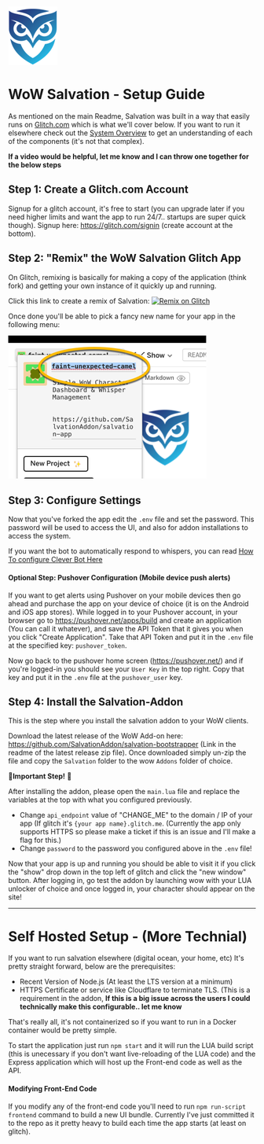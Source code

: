  ![salvation_dashboard](https://github.com/SalvationAddon/salvation-app/blob/master/img/salvation_owl.png?raw=true)

# WoW Salvation - Setup Guide

As mentioned on the main Readme, Salvation was built in a way that easily runs on [Glitch.com](https://Glitch.com) which is what we'll cover below. If you want to run it elsewhere check out the [System Overview](./docs/Overview.md) to get an understanding of each of the components (it's not that complex).

**If a video would be helpful, let me know and I can throw one together for the below steps**

## Step 1: Create a Glitch.com Account

Signup for a glitch account, it's free to start (you can upgrade later if you need higher limits and want the app to run 24/7.. startups are super quick though).  Signup here: https://glitch.com/signin (create account at the bottom).



## Step 2: "Remix" the WoW Salvation Glitch App

On Glitch, remixing is basically for making a copy of the application (think fork) and getting your own instance of it quickly up and running.

Click this link to create a remix of Salvation: [![Remix on Glitch](https://cdn.glitch.com/2703baf2-b643-4da7-ab91-7ee2a2d00b5b%2Fremix-button.svg)](https://glitch.com/edit/#!/remix/wow-salvation)

Once done you'll be able to pick a fancy new name for your app in the following menu:

<img src="https://raw.githubusercontent.com/SalvationAddon/salvation-app/master/img/glitch_rename.png" alt="Glitch Rename" style="zoom:50%;" /> 



## Step 3: Configure Settings

Now that you've forked the app edit the `.env` file and set the password.  This password will be used to access the UI, and also for addon installations to access the system. 

If you want the bot to automatically respond to whispers, you can read [How To configure Clever Bot Here](CleverBot.md)


#### Optional Step: Pushover Configuration (Mobile device push alerts)

If you want to get alerts using Pushover on your mobile devices then go ahead and purchase the app on your device of choice (it is on the Android and iOS app stores).  While logged in to your Pushover account, in your browser go to https://pushover.net/apps/build and create an application  (You can call it whatever), and save the API Token that it gives you when you click "Create Application".  Take that API Token and put it in the `.env` file  at the specified key: `pushover_token`.

Now go back to the pushover home screen (https://pushover.net/) and if you're logged-in you should see your `User Key` in the top right.  Copy that key and put it in the `.env` file at the `pushover_user` key.



## Step 4: Install the Salvation-Addon

This is the step where you install the salvation addon to your WoW clients.  

Download the latest release of the WoW Add-on here: https://github.com/SalvationAddon/salvation-bootstrapper (Link in the readme of the latest release zip file).  Once downloaded simply un-zip the file and copy the `Salvation` folder to the wow `Addons` folder of choice.

🚨**Important Step!** 🚨

After installing the addon, please open the `main.lua` file and replace the variables at the top with what you configured previously.

- Change `api_endpoint` value of "CHANGE_ME" to the domain / IP of your app (If glitch it's `{your app name}.glitch.me`. (Currently the app only supports HTTPS so please make a ticket if this is an issue and I'll make a flag for this.)
- Change `password` to the password you configured above in the `.env` file!


Now that your app is up and running you should be able to visit it if you click the "show" drop down in the top left of glitch and click the "new window" button.  After logging in, go test the addon by launching wow with your LUA unlocker of choice and once logged in, your character should appear on the site!


---



# Self Hosted Setup - (More Technial)

If you want to run salvation elsewhere (digital ocean, your home, etc) It's pretty straight forward, below are the prerequisites:

- Recent Version of Node.js (At least the LTS version at a minimum)
- HTTPS Certificate or service like Cloudflare to terminate TLS. (This is a requirement in the addon, **If this is a big issue across the users I could technically make this configurable.. let me know**



That's really all, it's not containerized so if you want to run in a Docker container would be pretty simple.

To start the application just run `npm start` and it will run the LUA build script (this is unecessary if you don't want live-reloading of the LUA code) and the Express application which will host up the Front-end code as well as the API.



#### Modifying Front-End Code

If you modify any of the front-end code you'll need to run `npm run-script frontend` command to build a new UI bundle.  Currently I've just committed it to the repo as it pretty heavy to build each time the app starts (at least on glitch).



